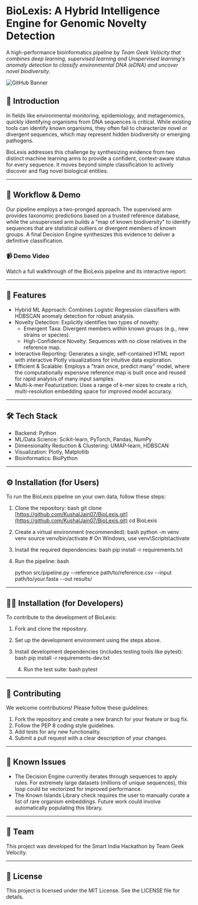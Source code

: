 # BioLexis: A Hybrid Intelligence Engine for Genomic Novelty Detection

A high-performance bioinformatics pipeline by *Team Geek Velocity that combines deep learning, supervised learning and Unspervised learning's anomaly detection to classify environmental DNA (eDNA) and uncover novel biodiversity.*

![GitHub Banner](https://user-images.githubusercontent.com/109479893/206894274-a62a962a-b8a7-4927-968a-63795d2c8846.png)


## 📖 Introduction

In fields like environmental monitoring, epidemiology, and metagenomics, quickly identifying organisms from DNA sequences is critical. While existing tools can identify known organisms, they often fail to characterize novel or divergent sequences, which may represent hidden biodiversity or emerging pathogens. 

BioLexis addresses this challenge by synthesizing evidence from two distinct machine learning arms to provide a confident, context-aware status for every sequence. It moves beyond simple classification to actively discover and flag novel biological entities.

---
## 🧬 Workflow & Demo

Our pipeline employs a two-pronged approach. The supervised arm provides taxonomic predictions based on a trusted reference database, while the unsupervised arm builds a "map of known biodiversity" to identify sequences that are statistical outliers or divergent members of known groups. A final Decision Engine synthesizes this evidence to deliver a definitive classification.

### 📹 Demo Video
Watch a full walkthrough of the BioLexis pipeline and its interactive report:

---
## 🚀 Features

* Hybrid ML Approach: Combines Logistic Regression classifiers with HDBSCAN anomaly detection for robust analysis.
* Novelty Detection: Explicitly identifies two types of novelty:
    * Emergent Taxa: Divergent members within known groups (e.g., new strains or species).
    * High-Confidence Novelty: Sequences with no close relatives in the reference map.
* Interactive Reporting: Generates a single, self-contained HTML report with interactive Plotly visualizations for intuitive data exploration.
* Efficient & Scalable: Employs a "train once, predict many" model, where the computationally expensive reference map is built once and reused for rapid analysis of many input samples.
* Multi-k-mer Featurization: Uses a range of k-mer sizes to create a rich, multi-resolution embedding space for improved model accuracy.

---
## 🛠 Tech Stack

* Backend: Python
* ML/Data Science: Scikit-learn, PyTorch, Pandas, NumPy
* Dimensionality Reduction & Clustering: UMAP-learn, HDBSCAN
* Visualization: Plotly, Matplotlib
* Bioinformatics: BioPython

---
## ⚙ Installation (for Users)

To run the BioLexis pipeline on your own data, follow these steps:

1.  Clone the repository:
    bash
    git clone [https://github.com/KushalJain07/BioLexis.git](https://github.com/KushalJain07/BioLexis.git)
    cd BioLexis
    

2.  Create a virtual environment (recommended):
    bash
    python -m venv venv
    source venv/bin/activate  # On Windows, use venv\Scripts\activate
    

3.  Install the required dependencies:
    bash
    pip install -r requirements.txt
    

4.  Run the pipeline:
    bash
    
    python src/pipeline.py --reference path/to/reference.csv --input path/to/your.fasta --out results/
    

---
## 👨‍💻 Installation (for Developers)

To contribute to the development of BioLexis:

1.  Fork and clone the repository.

2.  Set up the development environment using the steps above.

3.  Install development dependencies (includes testing tools like pytest):
    bash
    pip install -r requirements-dev.txt
    
    4.  Run the test suite:
    bash
    pytest
    

---
## 🤝 Contributing

We welcome contributions! Please follow these guidelines:
1.  Fork the repository and create a new branch for your feature or bug fix.
2.  Follow the PEP 8 coding style guidelines.
3.  Add tests for any new functionality.
4.  Submit a pull request with a clear description of your changes.

---
## 🐞 Known Issues

* The Decision Engine currently iterates through sequences to apply rules. For extremely large datasets (millions of unique sequences), this loop could be vectorized for improved performance.
* The Known Islands Library check requires the user to manually curate a list of rare organism embeddings. Future work could involve automatically populating this library.

---
## 👥 Team

This project was developed for the Smart India Hackathon by Team Geek Velocity.

---
## 📄 License

This project is licensed under the MIT License. See the LICENSE file for details.
